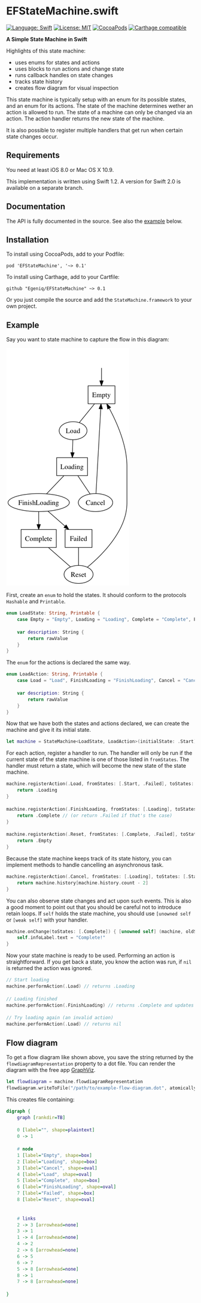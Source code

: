 EFStateMachine.swift
====================

[![Language: Swift](https://img.shields.io/badge/lang-Swift-orange.svg?style=flat)](https://developer.apple.com/swift/)
[![License: MIT](https://img.shields.io/badge/license-MIT-blue.svg?style=flat)](https://raw.githubusercontent.com/Egeniq/EFStateMachine/master/LICENSE)
[![CocoaPods](https://img.shields.io/cocoapods/v/EFStateMachine.svg?style=flat)](http://cocoapods.org)
[![Carthage compatible](https://img.shields.io/badge/Carthage-compatible-4BC51D.svg?style=flat)](https://github.com/Carthage/Carthage)

__A Simple State Machine in Swift__

Highlights of this state machine:

* uses enums for states and actions
* uses blocks to run actions and change state
* runs callback handles on state changes
* tracks state history
* creates flow diagram for visual inspection

This state machine is typically setup with an enum for its possible states, and an enum for its actions. The state
of the machine determines wether an action is allowed to run. The state of a machine can only be changed via an
action. The action handler returns the new state of the machine.

It is also possible to register multiple handlers that get run when certain state changes occur.

## Requirements

You need at least iOS 8.0 or Mac OS X 10.9.

This implementation is written using Swift 1.2. A version for Swift 2.0 is available on a separate branch. 

## Documentation

The API is fully documented in the source. See also the [example](#example) below.

## Installation

To install using CocoaPods, add to your Podfile:

    pod 'EFStateMachine', '~> 0.1'

To install using Carthage, add to your Cartfile:

    github "Egeniq/EFStateMachine" ~> 0.1

Or you just compile the source and add the `StateMachine.framework` to your own project.

## Example

Say you want to state machine to capture the flow in this diagram:

![flow diagram](example-flow-diagram.png)

First, create an `enum` to hold the states. It should conform to the protocols `Hashable` and `Printable`.

```swift
enum LoadState: String, Printable {
    case Empty = "Empty", Loading = "Loading", Complete = "Complete", Failed = "Failed"

    var description: String {
        return rawValue
    }
}
```

The `enum` for the actions is declared the same way.

```swift
enum LoadAction: String, Printable {
    case Load = "Load", FinishLoading = "FinishLoading", Cancel = "Cancel", Reset = "Reset"

    var description: String {
        return rawValue
    }
}
```

Now that we have both the states and actions declared, we can create the machine and give it its initial state.

```swift
let machine = StateMachine<LoadState, LoadAction>(initialState: .Start)
```

For each action, register a handler to run. The handler will only be run if the current state of the state machine is one of those listed in `fromStates`. The handler must return a state, which will become the new state of the state machine.

```swift
machine.registerAction(.Load, fromStates: [.Start, .Failed], toStates: [.Loading) { (machine) -> LoadState in
    return .Loading
}

machine.registerAction(.FinishLoading, fromStates: [.Loading], toStates: [.Complete, .Failed) { (machine) -> LoadState in
    return .Complete // (or return .Failed if that's the case)
}

machine.registerAction(.Reset, fromStates: [.Complete, .Failed], toStates: [.Empty]) { (machine) -> LoadState in
    return .Empty
}
```

Because the state machine keeps track of its state history, you can implement methods to handle cancelling an asynchronous task.

```swift
machine.registerAction(.Cancel, fromStates: [.Loading], toStates: [.Start, .Failed]) { (machine) -> LoadState in
    return machine.history[machine.history.count - 2]
}
```

You can also observe state changes and act upon such events. This is also a good moment to point out that you should be careful not to introduce retain loops. If `self` holds the state machine, you should use `[unowned self` or `[weak self]` with your handler.

```swift
machine.onChange(toStates: [.Complete]) { [unowned self] (machine, oldState, newState) -> Void in
    self.infoLabel.text = "Complete!"
}
```

Now your state machine is ready to be used. Performing an action is straightforward. If you get back a state, you know the action was run, if `nil` is returned the action was ignored.

```swift
// Start loading
machine.performAction(.Load) // returns .Loading

// Loading finished
machine.performAction(.FinishLoading) // returns .Complete and updates infoLabel to "Complete!"

// Try loading again (an invalid action)
machine.performAction(.Load) // returns nil
```	

## Flow diagram

To get a flow diagram like shown above, you save the string returned by the `flowdiagramRepresentation` property to a dot file. You can render the diagram with the free app [GraphViz](http://graphviz.org).

```swift
let flowdiagram = machine.flowdiagramRepresentation
flowdiagram.writeToFile("/path/to/example-flow-diagram.dot", atomically: true, encoding: NSUTF8StringEncoding, error: nil)
```

This creates file containing:

```dot
digraph {
    graph [rankdir=TB]
    
    0 [label="", shape=plaintext]
    0 -> 1
    
    # node
    1 [label="Empty", shape=box]
    2 [label="Loading", shape=box]
    3 [label="Cancel", shape=oval]
    4 [label="Load", shape=oval]
    5 [label="Complete", shape=box]
    6 [label="FinishLoading", shape=oval]
    7 [label="Failed", shape=box]
    8 [label="Reset", shape=oval]

    
    # links
    2 -> 3 [arrowhead=none]
    3 -> 1
    1 -> 4 [arrowhead=none]
    4 -> 2
    2 -> 6 [arrowhead=none]
    6 -> 5
    6 -> 7
    5 -> 8 [arrowhead=none]
    8 -> 1
    7 -> 8 [arrowhead=none]

}
```
